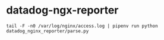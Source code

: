 # datadog-ngx-reporter

```
tail -F -n0 /var/log/nginx/access.log | pipenv run python datadog_nginx_reporter/parse.py
```
